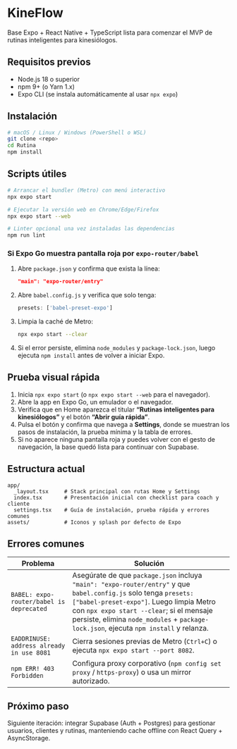 # KineFlow

Base Expo + React Native + TypeScript lista para comenzar el MVP de rutinas inteligentes para kinesiólogos.

## Requisitos previos

- Node.js 18 o superior
- npm 9+ (o Yarn 1.x)
- Expo CLI (se instala automáticamente al usar `npx expo`)

## Instalación

```bash
# macOS / Linux / Windows (PowerShell o WSL)
git clone <repo>
cd Rutina
npm install
```

## Scripts útiles

```bash
# Arrancar el bundler (Metro) con menú interactivo
npx expo start

# Ejecutar la versión web en Chrome/Edge/Firefox
npx expo start --web

# Linter opcional una vez instaladas las dependencias
npm run lint
```

### Si Expo Go muestra pantalla roja por `expo-router/babel`

1. Abre `package.json` y confirma que exista la línea:
   ```json
   "main": "expo-router/entry"
   ```
2. Abre `babel.config.js` y verifica que solo tenga:
   ```js
   presets: ['babel-preset-expo']
   ```
3. Limpia la caché de Metro:
   ```bash
   npx expo start --clear
   ```
4. Si el error persiste, elimina `node_modules` y `package-lock.json`, luego ejecuta `npm install` antes de volver a iniciar Expo.

## Prueba visual rápida

1. Inicia `npx expo start` (o `npx expo start --web` para el navegador).
2. Abre la app en Expo Go, un emulador o el navegador.
3. Verifica que en Home aparezca el titular **“Rutinas inteligentes para kinesiólogos”** y el botón **“Abrir guía rápida”**.
4. Pulsa el botón y confirma que navega a **Settings**, donde se muestran los pasos de instalación, la prueba mínima y la tabla de errores.
5. Si no aparece ninguna pantalla roja y puedes volver con el gesto de navegación, la base quedó lista para continuar con Supabase.

## Estructura actual

```
app/
  _layout.tsx     # Stack principal con rutas Home y Settings
  index.tsx       # Presentación inicial con checklist para coach y cliente
  settings.tsx    # Guía de instalación, prueba rápida y errores comunes
assets/           # Iconos y splash por defecto de Expo
```

## Errores comunes

| Problema | Solución |
| --- | --- |
| `BABEL: expo-router/babel is deprecated` | Asegúrate de que `package.json` incluya `"main": "expo-router/entry"` y que `babel.config.js` solo tenga `presets: ["babel-preset-expo"]`. Luego limpia Metro con `npx expo start --clear`; si el mensaje persiste, elimina `node_modules` + `package-lock.json`, ejecuta `npm install` y relanza. |
| `EADDRINUSE: address already in use 8081` | Cierra sesiones previas de Metro (`Ctrl+C`) o ejecuta `npx expo start --port 8082`. |
| `npm ERR! 403 Forbidden` | Configura proxy corporativo (`npm config set proxy` / `https-proxy`) o usa un mirror autorizado. |

## Próximo paso

Siguiente iteración: integrar Supabase (Auth + Postgres) para gestionar usuarios, clientes y rutinas, manteniendo cache offline con React Query + AsyncStorage.
